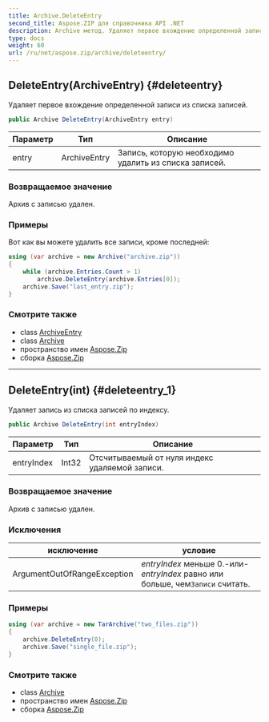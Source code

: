 ```yaml
---
title: Archive.DeleteEntry
second_title: Aspose.ZIP для справочника API .NET
description: Archive метод. Удаляет первое вхождение определенной записи из списка записей.
type: docs
weight: 60
url: /ru/net/aspose.zip/archive/deleteentry/
---
```

## DeleteEntry(ArchiveEntry) {#deleteentry}

Удаляет первое вхождение определенной записи из списка записей.

```csharp
public Archive DeleteEntry(ArchiveEntry entry)
```

| Параметр | Тип | Описание |
| --- | --- | --- |
| entry | ArchiveEntry | Запись, которую необходимо удалить из списка записей. |

### Возвращаемое значение

Архив с записью удален.

### Примеры

Вот как вы можете удалить все записи, кроме последней:

```csharp
using (var archive = new Archive("archive.zip"))
{
    while (archive.Entries.Count > 1)
        archive.DeleteEntry(archive.Entries[0]);
    archive.Save("last_entry.zip");
}
```

### Смотрите также

* class [ArchiveEntry](../../archiveentry/)
* class [Archive](../)
* пространство имен [Aspose.Zip](../../archive/)
* сборка [Aspose.Zip](../../../)

---

## DeleteEntry(int) {#deleteentry_1}

Удаляет запись из списка записей по индексу.

```csharp
public Archive DeleteEntry(int entryIndex)
```

| Параметр | Тип | Описание |
| --- | --- | --- |
| entryIndex | Int32 | Отсчитываемый от нуля индекс удаляемой записи. |

### Возвращаемое значение

Архив с записью удален.

### Исключения

| исключение | условие |
| --- | --- |
| ArgumentOutOfRangeException | *entryIndex* меньше 0.-или-*entryIndex* равно или больше, чем`Записи` считать. |

### Примеры

```csharp
using (var archive = new TarArchive("two_files.zip"))
{
    archive.DeleteEntry(0);
    archive.Save("single_file.zip");
}
```

### Смотрите также

* class [Archive](../)
* пространство имен [Aspose.Zip](../../archive/)
* сборка [Aspose.Zip](../../../)



